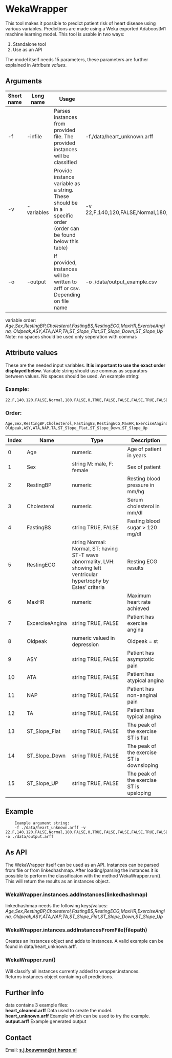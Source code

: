 # WekaWrapper
This tool makes it possible to predict patient risk of heart disease using various variables. Predictions are made 
using a Weka exported AdaboostM1 machine learning model. 
This tool is usable in two ways:
1. Standalone tool  
2. Use as an API

The model itself needs 15 parameters, these parameters are further explained in *Attribute values*.


## Arguments
| Short name | Long name  | Usage                                                                                                               | Example                                                                          |
|------------|------------|---------------------------------------------------------------------------------------------------------------------|----------------------------------------------------------------------------------|
| -f         | -infile    | Parses instances from provided file.    The provided instances will be classified                                   | -f./data/heart_unknown.arff                                                      |
| -v         | -variables | Provide instance variable as a string.    These should be in a specific order (order can be found below this table) | -v 22,F,140,120,FALSE,Normal,180,FALSE,0,TRUE,FALSE,FALSE,FALSE,TRUE,FALSE,FALSE |
| -o         | -output    | If provided, instances will be written to arff or csv. Depending on file name                                       | -o ./data/output_example.csv                                                     |

variable order: *Age,Sex,RestingBP,Cholesterol,FastingBS,RestingECG,MaxHR,ExerciseAngina,
Oldpeak,ASY,ATA,NAP,TA,ST_Slope_Flat,ST_Slope_Down,ST_Slope_Up*  
Note: no spaces should be used only seperation with commas

## Attribute values
These are the needed input variables. **It is important to use the exact order displayed below.**   Variable string
should use commas as separators between values. No spaces should be used. An example string:

### Example: 

    22,F,140,120,FALSE,Normal,180,FALSE,0,TRUE,FALSE,FALSE,FALSE,TRUE,FALSE,FALSE 

### Order: 
    Age,Sex,RestingBP,Cholesterol,FastingBS,RestingECG,MaxHR,ExerciseAngina,
    Oldpeak,ASY,ATA,NAP,TA,ST_Slope_Flat,ST_Slope_Down,ST_Slope_Up


| Index | Name            | Type                                                                                                                  | Description                                |
|-------|-----------------|-----------------------------------------------------------------------------------------------------------------------|--------------------------------------------|
| 0     | Age             | numeric                                                                                                               | Age of patient in years                    |
| 1     | Sex             | string M: male, F: female                                                                                             | Sex of patient                             |
| 2     | RestingBP       | numeric                                                                                                               | Resting blood pressure in mm/hg            |
| 3     | Cholesterol     | numeric                                                                                                               | Serum cholesterol in mm/dl                 |
| 4     | FastingBS       | string TRUE, FALSE                                                                                                    | Fasting blood sugar > 120 mg/dl            |
| 5     | RestingECG      | string Normal: Normal, ST: having ST-T wave abnormality, LVH: showing left ventricular hypertrophy by Estes’ criteria | Resting ECG results                        |
| 6     | MaxHR           | numeric                                                                                                               | Maximum heart rate achieved                |
| 7     | ExcerciseAngina | string TRUE, FALSE                                                                                                    | Patient has exercise angina                |
| 8     | Oldpeak         | numeric valued in depression                                                                                          | Oldpeak = st                               |
| 9     | ASY             | string TRUE, FALSE                                                                                                    | Patient has asymptotic pain                |
| 10    | ATA             | string TRUE, FALSE                                                                                                    | Patient has atypical angina                |
| 11    | NAP             | string TRUE, FALSE                                                                                                    | Patient has non-anginal pain               |
| 12    | TA              | string TRUE, FALSE                                                                                                    | Patient has typical angina                 |
| 13    | ST_Slope_Flat   | string TRUE, FALSE                                                                                                    | The peak of the exercise ST is flat        |
| 14    | ST_Slope_Down   | string TRUE, FALSE                                                                                                    | The peak of the exercise ST is downsloping |
| 15    | ST_Slope_UP     | string TRUE, FALSE                                                                                                    | The peak of the exercise ST is upsloping   |



## Example
        Example argument string:
        -f ./data/heart_unknown.arff -v 22,F,140,120,FALSE,Normal,180,FALSE,0,TRUE,FALSE,FALSE,FALSE,TRUE,FALSE,FALSE -o ./data/output.arff

## As API
The WekaWrapper itself can be used as an API.
Instances can be parsed from file or from linkedhashmap.
After loading/parsing the instances it is possible to perform the classificaton with 
the method WekaWrapper.run(). This will return the results as an instances object.

### WekaWrapper.instances.addInstances(linkedhashmap)
linkedhashmap needs the following keys/values: 
*Age,Sex,RestingBP,Cholesterol,FastingBS,RestingECG,MaxHR,ExerciseAngina,
Oldpeak,ASY,ATA,NAP,TA,ST_Slope_Flat,ST_Slope_Down,ST_Slope_Up*

### WekaWrapper.intances.addInstancesFromFile(filepath)
Creates an instances object and adds to instances.
A valid example can be found in data/heart_unknown.arff.

### WekaWrapper.run()  
Will classify all instances currently added to wrapper.instances.  
Returns instances object containing all predictions. 

## Further info
data contains 3 example files:   
**heart_cleaned.arff** Data used to create the model.  
**heart_unknown.arff** Example which can be used to try the example.   
**output.arff** Example generated output 

## Contact
Email: **s.j.bouwman@st.hanze.nl**